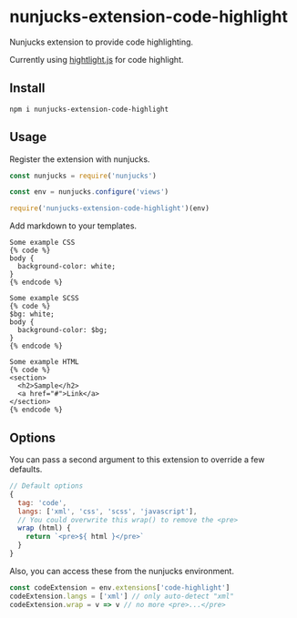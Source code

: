 # nunjucks-extension-code-highlight

Nunjucks extension to provide code highlighting.

Currently using [hightlight.js]() for code highlight.

## Install

````
npm i nunjucks-extension-code-highlight
````

## Usage

Register the extension with nunjucks.

``` js
const nunjucks = require('nunjucks')

const env = nunjucks.configure('views')

require('nunjucks-extension-code-highlight')(env)
```

Add markdown to your templates.

```
Some example CSS
{% code %}
body {
  background-color: white;
}
{% endcode %}

Some example SCSS
{% code %}
$bg: white;
body {
  background-color: $bg;
}
{% endcode %}

Some example HTML
{% code %}
<section>
  <h2>Sample</h2>
  <a href="#">Link</a>
</section>
{% endcode %}
```

## Options

You can pass a second argument to this extension to override a few defaults.

``` js
// Default options
{
  tag: 'code',
  langs: ['xml', 'css', 'scss', 'javascript'],
  // You could overwrite this wrap() to remove the <pre>
  wrap (html) {
    return `<pre>${ html }</pre>`
  }
}
```

Also, you can access these from the nunjucks environment.

``` js
const codeExtension = env.extensions['code-highlight']
codeExtension.langs = ['xml'] // only auto-detect "xml"
codeExtension.wrap = v => v // no more <pre>...</pre>
```